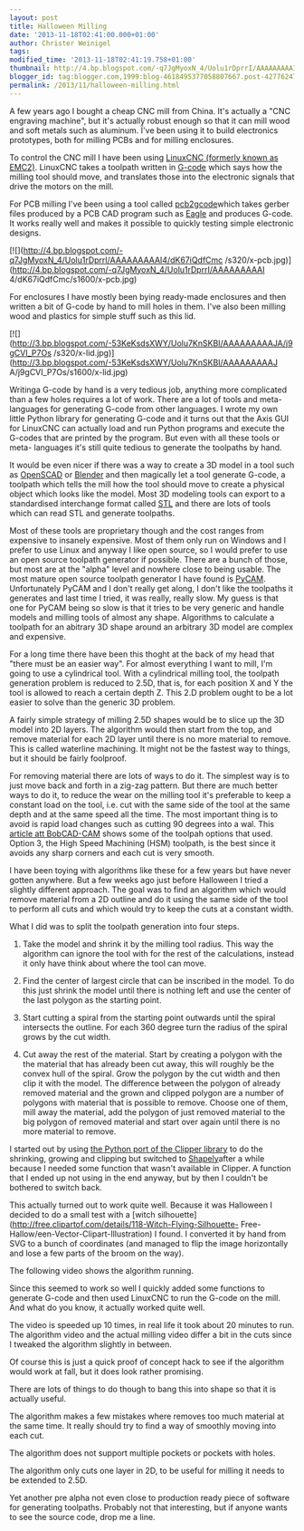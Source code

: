 ```yaml
---
layout: post
title: Halloween Milling
date: '2013-11-18T02:41:00.000+01:00'
author: Christer Weinigel
tags: 
modified_time: '2013-11-18T02:41:19.758+01:00'
thumbnail: http://4.bp.blogspot.com/-q7JgMyoxN_4/Uolu1rDprrI/AAAAAAAAAI4/dK67iQdfCmc/s72-c/x-pcb.jpg
blogger_id: tag:blogger.com,1999:blog-4618495377058807667.post-427762470802484282
permalink: /2013/11/halloween-milling.html
---
```

A few years ago I bought a cheap CNC mill from China. It's actually a "CNC
engraving machine", but it's actually robust enough so that it can mill wood
and soft metals such as aluminum. Ḯ've been using it to build electronics
prototypes, both for milling PCBs and for milling enclosures.

  
To control the CNC mill I have been using [LinuxCNC (formerly known as
EMC2)](http://www.linuxcnc.org/). LinuxCNC takes a toolpath written in
[G-code](http://en.wikipedia.org/wiki/G-code) which says how the milling tool
should move, and translates those into the electronic signals that drive the
motors on the mill.

  
For PCB milling I've been using a tool called
[pcb2gcode](http://sourceforge.net/apps/mediawiki/pcb2gcode)which takes gerber
files produced by a PCB CAD program such as
[Eagle](http://www.cadsoftusa.com/) and produces G-code. It works really well
and makes it possible to quickly testing simple electronic designs.

  

[![](http://4.bp.blogspot.com/-q7JgMyoxN_4/Uolu1rDprrI/AAAAAAAAAI4/dK67iQdfCmc
/s320/x-pcb.jpg)](http://4.bp.blogspot.com/-q7JgMyoxN_4/Uolu1rDprrI/AAAAAAAAAI
4/dK67iQdfCmc/s1600/x-pcb.jpg)

  
  
For enclosures I have mostly been bying ready-made enclosures and then written
a bit of G-code by hand to mill holes in them. I've also been milling wood and
plastics for simple stuff such as this lid.

  

[![](http://3.bp.blogspot.com/-53KeKsdsXWY/Uolu7KnSKBI/AAAAAAAAAJA/j9gCVI_P7Os
/s320/x-lid.jpg)](http://3.bp.blogspot.com/-53KeKsdsXWY/Uolu7KnSKBI/AAAAAAAAAJ
A/j9gCVI_P7Os/s1600/x-lid.jpg)

  
  
Writinga G-code by hand is a very tedious job, anything more complicated than
a few holes requires a lot of work. There are a lot of tools and meta-
languages for generating G-code from other languages. I wrote my own little
Python library for generating G-code and it turns out that the Axis GUI for
LinuxCNC can actually load and run Python programs and execute the G-codes
that are printed by the program. But even with all these tools or meta-
languages it's still quite tedious to generate the toolpaths by hand.

  
It would be even nicer if there was a way to create a 3D model in a tool such
as [OpenSCAD](http://www.openscad.org/) or [Blender](http://www.blender.org/)
and then magically let a tool generate G-code, a toolpath which tells the mill
how the tool should move to create a physical object which looks like the
model. Most 3D modeling tools can export to a standardised interchange format
called [STL](http://en.wikipedia.org/wiki/STL_(file_format)) and there are
lots of tools which can read STL and generate toolpaths.

  
Most of these tools are proprietary though and the cost ranges from expensive
to insanely expensive. Most of them only run on Windows and I prefer to use
Linux and anyway I like open source, so I would prefer to use an open source
toolpath generator if possible. There are a bunch of those, but most are at
the "alpha" level and nowhere close to being usable. The most mature open
source toolpath generator I have found is
[PyCAM](http://pycam.sourceforge.net/). Unfortunately PyCAM and I don't really
get along, I don't like the toolpaths it generates and last time I tried, it
was really, really slow. My guess is that one for PyCAM being so slow is that
it tries to be very generic and handle models and milling tools of almost any
shape. Algorithms to calculate a toolpath for an abitrary 3D shape around an
arbitrary 3D model are complex and expensive.

  
For a long time there have been this thoght at the back of my head that "there
must be an easier way". For almost everything I want to mill, I'm going to use
a cylindrical tool. With a cylindrical milling tool, the toolpath generation
problem is reduced to 2.5D, that is, for each position X and Y the tool is
allowed to reach a certain depth Z. This 2.D problem ought to be a lot easier
to solve than the generic 3D problem.

  
A fairly simple strategy of milling 2.5D shapes would be to slice up the 3D
model into 2D layers. The algorithm would then start from the top, and remove
material for each 2D layer until there is no more material to remove. This is
called waterline machining. It might not be the fastest way to things, but it
should be fairly foolproof.

  
For removing material there are lots of ways to do it. The simplest way is to
just move back and forth in a zig-zag pattern. But there are much better ways
to do it, to reduce the wear on the milling tool it's preferable to keep a
constant load on the tool, i.e. cut with the same side of the tool at the same
depth and at the same speed all the time. The most important thing is to avoid
is rapid load changes such as cutting 90 degrees into a wal. This [article att
BobCAD-CAM](http://bobcad.com/cad-cam-software-high-speed-machining/) shows
some of the toolpah options that used. Option 3, the High Speed Machining
(HSM) toolpath, is the best since it avoids any sharp corners and each cut is
very smooth.

  
I have been toying with algorithms like these for a few years but have never
gotten anywhere. But a few weeks ago just before Halloween I tried a slightly
different approach. The goal was to find an algorithm which would remove
material from a 2D outline and do it using the same side of the tool to
perform all cuts and which would try to keep the cuts at a constant width.

  
What I did was to split the toolpath generation into four steps.

  
1. Take the model and shrink it by the milling tool radius. This way the
algorithm can ignore the tool with for the rest of the calculations, instead
it only have think about where the tool can move.

  
2. Find the center of largest circle that can be inscribed in the model. To do
this just shrink the model until there is nothing left and use the center of
the last polygon as the starting point.

  
3. Start cutting a spiral from the starting point outwards until the spiral
intersects the outline. For each 360 degree turn the radius of the spiral
grows by the cut width.

  
4. Cut away the rest of the material. Start by creating a polygon with the the
material that has already been cut away, this will roughly be the convex hull
of the spiral. Grow the polygon by the cut width and then clip it with the
model. The difference between the polygon of already removed material and the
grown and clipped polygon are a number of polygons with material that is
possible to remove. Choose one of them, mill away the material, add the
polygon of just removed material to the big polygon of removed material and
start over again until there is no more material to remove.

  
I started out by using [the Python port of the Clipper
library](http://www.angusj.com/delphi/clipper.php) to do the shrinking,
growing and clipping but switched to
[Shapely](https://pypi.python.org/pypi/Shapely)after a while because I needed
some function that wasn't available in Clipper. A function that I ended up not
using in the end anyway, but by then I couldn't be bothered to switch back.

  
This actually turned out to work quite well. Because it was Halloween I
decided to do a small test with a [witch
silhouette](http://free.clipartof.com/details/118-Witch-Flying-Silhouette-
Free-Hallow/een-Vector-Clipart-Illustration) I found. I converted it by hand
from SVG to a bunch of coordinates (and managed to flip the image horizontally
and lose a few parts of the broom on the way).

  
The following video shows the algorithm running.

  

  
Since this seemed to work so well I quickly added some functions to generate
G-code and then used LinuxCNC to run the G-code on the mill. And what do you
know, it actually worked quite well.

  

  
The video is speeded up 10 times, in real life it took about 20 minutes to
run.  The algorithm video and the actual milling video
differ a bit in the cuts since I tweaked the algorithm slightly in between.

  
Of course this is just a quick proof of concept hack to see if the algorithm
would work at fall, but it does look rather promising.

  
There are lots of things to do though to bang this into shape so that it is
actually useful.

  
The algorithm makes a few mistakes where removes too much material at the same
time. It really should try to find a way of smoothly moving into each cut.

  
The algorithm does not support multiple pockets or pockets with holes.

  
The algorithm only cuts one layer in 2D, to be useful for milling it needs to
be extended to 2.5D.

  
Yet another pre alpha not even close to production ready piece of software for
generating toolpaths. Probably not that interesting, but if anyone wants to
see the source code, drop me a line.

